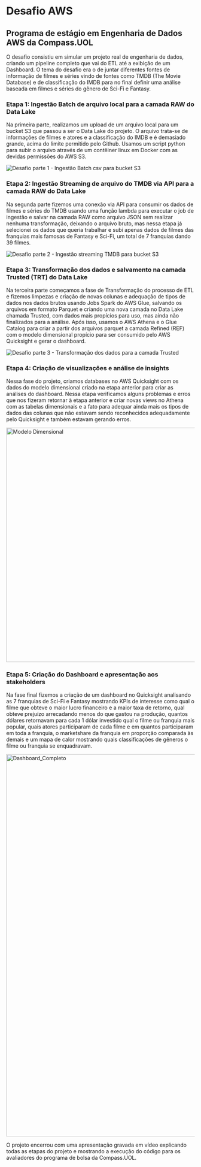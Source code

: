 # Desafio AWS

## Programa de estágio em Engenharia de Dados AWS da Compass.UOL

O desafio consistiu em simular um projeto real de engenharia de dados, criando um pipeline completo que vai do ETL até a exibição de um Dashboard.
O tema do desafio era o de juntar diferentes fontes de informação de filmes e séries vindo de fontes como TMDB (The Movie Database) e de classificação
do IMDB para no final definir uma análise baseada em filmes e séries do gênero de Sci-Fi e Fantasy.

### Etapa 1: Ingestão Batch de arquivo local para a camada RAW do Data Lake

Na primeira parte, realizamos um upload de um arquivo local para um bucket S3 que passou a ser o Data Lake do projeto. 
O arquivo trata-se de informações de filmes e atores e a classificação do IMDB e é demasiado grande, acima do limite permitido pelo Github. 
Usamos um script python para subir o arquivo através de um contêiner linux em Docker com as devidas permissões do AWS S3.

![Desafio parte 1 - Ingestão Batch csv para bucket S3](https://github.com/Masteradilio/Engenharia-de-Dados/assets/122137421/14beb7bb-bea7-4b05-aa2f-dfe54c2a1e2f)


### Etapa 2: Ingestão Streaming de arquivo do TMDB via API para a camada RAW do Data Lake

Na segunda parte fizemos uma conexão via API para consumir os dados de filmes e séries do TMDB usando uma função lambda para executar o job de ingestão e 
salvar na camada RAW como arquivo JSON sem realizar nenhuma transformação, deixando o arquivo bruto, mas nessa etapa já selecionei os dados que queria
trabalhar e subi apenas dados de filmes das franquias mais famosas de Fantasy e Sci-Fi, um total de 7 franquias dando 39 filmes.

![Desafio parte 2 - Ingestão streaming TMDB para bucket S3](https://github.com/Masteradilio/Engenharia-de-Dados/assets/122137421/80245021-b83a-4165-b54a-f04e046665f4)


### Etapa 3: Transformação dos dados e salvamento na camada Trusted (TRT) do Data Lake

Na terceira parte começamos a fase de Transformação do processo de ETL e fizemos limpezas e criação de novas colunas e adequação de tipos de dados nos dados brutos
usando Jobs Spark do AWS Glue, salvando os arquivos em formato Parquet e criando uma nova camada no Data Lake chamada Trusted, com dados mais propícios para uso, 
mas ainda não finalizados para a análise. Após isso, usamos o AWS Athena e o Glue Catalog para criar a partir dos arquivos parquet a camada Refined (REF) com o
modelo dimensional propício para ser consumido pelo AWS Quicksight e gerar o dashboard.

![Desafio parte 3 - Transformação dos dados para a camada Trusted](https://github.com/Masteradilio/Engenharia-de-Dados/assets/122137421/7e685060-4bdc-4bd3-a492-d8f126b75182)


### Etapa 4: Criação de visualizações e análise de insights

Nessa fase do projeto, criamos databases no AWS Quicksight com os dados do modelo dimensional criado na etapa anterior para criar as análises do dashboard.
Nessa etapa verificamos alguns problemas e erros que nos fizeram retornar à etapa anterior e criar novas views no Athena com as tabelas dimensionais e a fato
para adequar ainda mais os tipos de dados das colunas que não estavam sendo reconhecidos adequadamente pelo Quicksight e também estavam gerando erros.


<img width="626" alt="Modelo Dimensional" src="https://github.com/Masteradilio/Engenharia-de-Dados/assets/122137421/698a8026-f478-4084-ab5f-9e4dd8a838ff">


### Etapa 5: Criação do Dashboard e apresentação aos stakeholders

Na fase final fizemos a criação de um dashboard no Quicksight analisando as 7 franquias de Sci-Fi e Fantasy mostrando KPIs de interesse como qual o filme que obteve 
o maior lucro financeiro e a maior taxa de retorno, qual obteve prejuízo arrecadando menos do que gastou na produção, quantos dólares retornavam para cada 1 dólar investido
qual o filme ou franquia mais popular, quais atores participaram de cada filme e em quantos participaram em toda a franquia, o marketshare da franquia em proporção comparada
às demais e um mapa de calor mostrando quais classificações de gêneros o filme ou franquia se enquadravam.

<img width="1021" alt="Dashboard_Completo" src="https://github.com/Masteradilio/Engenharia-de-Dados/assets/122137421/40424e1b-dc8c-49fa-90c5-41545492eb30">


O projeto encerrou com uma apresentação gravada em vídeo explicando todas as etapas do projeto e mostrando a execução do código para os avaliadores do programa de bolsa 
da Compass.UOL.

